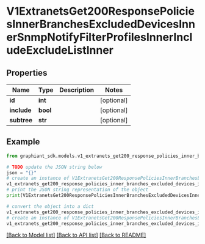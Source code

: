 # V1ExtranetsGet200ResponsePoliciesInnerBranchesExcludedDevicesInnerSnmpNotifyFilterProfilesInnerIncludeExcludeListInner


## Properties

Name | Type | Description | Notes
------------ | ------------- | ------------- | -------------
**id** | **int** |  | [optional] 
**include** | **bool** |  | [optional] 
**subtree** | **str** |  | [optional] 

## Example

```python
from graphiant_sdk.models.v1_extranets_get200_response_policies_inner_branches_excluded_devices_inner_snmp_notify_filter_profiles_inner_include_exclude_list_inner import V1ExtranetsGet200ResponsePoliciesInnerBranchesExcludedDevicesInnerSnmpNotifyFilterProfilesInnerIncludeExcludeListInner

# TODO update the JSON string below
json = "{}"
# create an instance of V1ExtranetsGet200ResponsePoliciesInnerBranchesExcludedDevicesInnerSnmpNotifyFilterProfilesInnerIncludeExcludeListInner from a JSON string
v1_extranets_get200_response_policies_inner_branches_excluded_devices_inner_snmp_notify_filter_profiles_inner_include_exclude_list_inner_instance = V1ExtranetsGet200ResponsePoliciesInnerBranchesExcludedDevicesInnerSnmpNotifyFilterProfilesInnerIncludeExcludeListInner.from_json(json)
# print the JSON string representation of the object
print(V1ExtranetsGet200ResponsePoliciesInnerBranchesExcludedDevicesInnerSnmpNotifyFilterProfilesInnerIncludeExcludeListInner.to_json())

# convert the object into a dict
v1_extranets_get200_response_policies_inner_branches_excluded_devices_inner_snmp_notify_filter_profiles_inner_include_exclude_list_inner_dict = v1_extranets_get200_response_policies_inner_branches_excluded_devices_inner_snmp_notify_filter_profiles_inner_include_exclude_list_inner_instance.to_dict()
# create an instance of V1ExtranetsGet200ResponsePoliciesInnerBranchesExcludedDevicesInnerSnmpNotifyFilterProfilesInnerIncludeExcludeListInner from a dict
v1_extranets_get200_response_policies_inner_branches_excluded_devices_inner_snmp_notify_filter_profiles_inner_include_exclude_list_inner_from_dict = V1ExtranetsGet200ResponsePoliciesInnerBranchesExcludedDevicesInnerSnmpNotifyFilterProfilesInnerIncludeExcludeListInner.from_dict(v1_extranets_get200_response_policies_inner_branches_excluded_devices_inner_snmp_notify_filter_profiles_inner_include_exclude_list_inner_dict)
```
[[Back to Model list]](../README.md#documentation-for-models) [[Back to API list]](../README.md#documentation-for-api-endpoints) [[Back to README]](../README.md)


